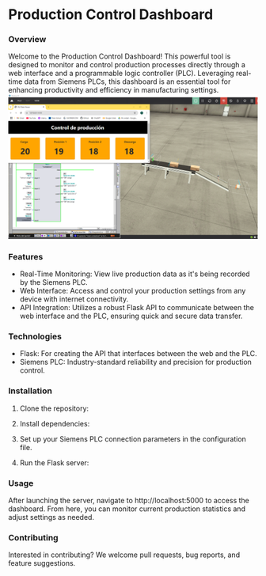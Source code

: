 # Production Control Dashboard
### Overview
Welcome to the Production Control Dashboard! This powerful tool is designed to monitor and control production processes 
directly through a web interface and a programmable logic controller (PLC). Leveraging real-time data from 
Siemens PLCs, this dashboard is an essential tool for enhancing productivity and efficiency in manufacturing settings.
<img alt="Production Control Dashboard" src="static/images/control%20production.PNG"/>

### Features
* Real-Time Monitoring: View live production data as it's being recorded by the Siemens PLC.
* Web Interface: Access and control your production settings from any device with internet connectivity.
* API Integration: Utilizes a robust Flask API to communicate between the web interface and the PLC, ensuring quick and
secure data transfer.

### Technologies
* Flask: For creating the API that interfaces between the web and the PLC.
* Siemens PLC: Industry-standard reliability and precision for production control.

### Installation
1. Clone the repository:

2. Install dependencies:

3. Set up your Siemens PLC connection parameters in the configuration file.

4. Run the Flask server:

### Usage
After launching the server, navigate to http://localhost:5000 to access the dashboard. From here, you can monitor
current production statistics and adjust settings as needed.

### Contributing
Interested in contributing? We welcome pull requests, bug reports, and feature suggestions.

